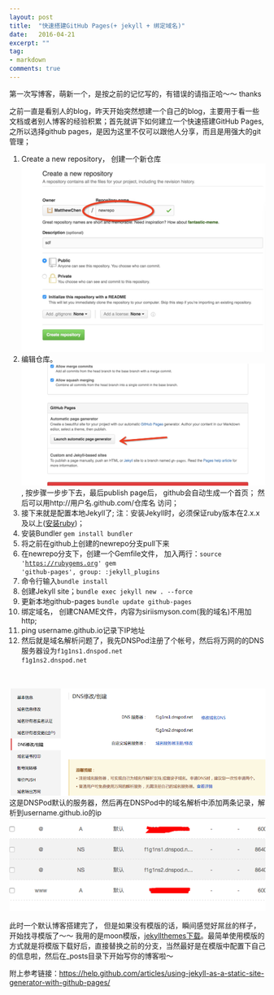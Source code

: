 ```yaml
---
layout: post
title:  "快速搭建GitHub Pages(+ jekyll + 绑定域名)"
date:   2016-04-21
excerpt: ""
tag:
- markdown 
comments: true
---
```


第一次写博客，萌新一个，是按之前的记忆写的，有错误的请指正哈～～ thanks

之前一直是看别人的blog，昨天开始突然想建一个自己的blog，主要用于看一些文档或者别人博客的经验积累；首先就讲下如何建立一个快速搭建GitHub Pages, 之所以选择github pages，是因为这里不仅可以跟他人分享，而且是用强大的git管理；


1. Create a new repository， 创建一个新仓库
    <img src="../assets/img/add_repo.jpg">
2.  编辑仓库。<img src="../assets/img/edit_repo.jpg">, 按步骤一步步下去，最后publish page后， github会自动生成一个首页； 然后可以用http://用户名.github.com/仓库名 访问；
3. 接下来就是配置本地Jekyll了; 注：安装Jekyll时，必须保证ruby版本在2.x.x及以上([安装ruby](https://www.ruby-lang.org/en/downloads/))；
4. 安装Bundler  <code>gem install bundler</code>
5. 将之前在github上创建的newrepo分支pull下来
6. 在newrepo分支下，创建一个Gemfile文件， 加入两行：<code>source 'https://rubygems.org'
gem 'github-pages', group: :jekyll_plugins</code>
7. 命令行输入<code>bundle install</code>
8. 创建Jekyll site；<code>bundle exec jekyll new . --force</code>
9. 更新本地github-pages <code>bundle update github-pages</code>
10. 绑定域名， 创建CNAME文件，内容为siriismyson.com(我的域名)不用加http;
11. ping username.github.io记录下IP地址
12. 然后就是域名解析问题了，我先DNSPod注册了个帐号，然后将万网的的DNS服务器设为<code>f1g1ns1.dnspod.net
f1g1ns2.dnspod.net
</code>
<img src="../assets/img/dns_jiexi.png">
这是DNSPod默认的服务器，然后再在DNSPod中的域名解析中添加两条记录，解析到username.github.io的ip<img src="../assets/img/yuming.png">

此时一个默认博客搭建完了， 但是如果没有模版的话，瞬间感觉好屌丝的样子，开始找寻模版了～～
我用的是moon模版，[jekyllthemes下载](http://jekyllthemes.org )。最简单使用模版的方式就是将模版下载好后，直接替换之前的分支，当然最好是在模版中配置下自己的信息啦，然后在_posts目录下开始写你的博客啦～

附上参考链接：https://help.github.com/articles/using-jekyll-as-a-static-site-generator-with-github-pages/ 
